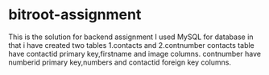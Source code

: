 # bitroot-assignment
This is the solution for backend assignment
I used MySQL for database in that i have created two tables 
1.contacts and 
2.contnumber 
contacts table have contactid primary key,firstname and image columns.
contnumber have numberid primary key,numbers and contactid foreign key columns.

